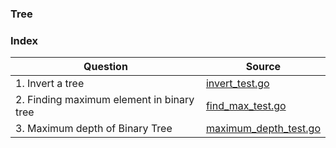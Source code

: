 ### Tree

### Index
| Question       | Source |
| -------- |   ------------- |
| 1. Invert a tree | [invert_test.go](./invert_test.go)  |
| 2. Finding maximum element in binary tree | [find_max_test.go](./find_max_test.go)  |
| 3. Maximum depth of Binary Tree | [maximum_depth_test.go](./maximum_depth_test.go)  |
